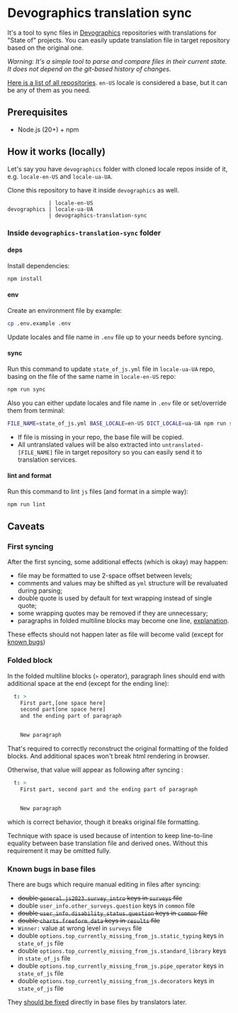 # Devographics translation sync

It's a tool to sync files in [Devographics](https://github.com/Devographics)
repositories with translations for "State of" projects. You can easily update
translation file in target repository based on the original one.

*Warning: It's a simple tool to parse and compare files in their current state.
It does not depend on the git-based history of changes.*

[Here is a list of all repositories](https://github.com/orgs/Devographics/repositories?q=locale-&type=all&language=&sort=name).
`en-US` locale is considered a base, but it can be any of them as you need.

## Prerequisites

- Node.js (20+) + npm

## How it works (locally)

Let's say you have `devographics` folder with cloned locale repos inside of it,
e.g. `locale-en-US` and `locale-ua-UA`.

Clone this repository to have it inside `devographics` as well.

```
             | locale-en-US
devographics | locale-ua-UA
             | devographics-translation-sync
```

### Inside `devographics-translation-sync` folder

#### deps

Install dependencies:

```sh
npm install
```

#### env

Create an environment file by example:

```sh
cp .env.example .env
```

Update locales and file name in `.env` file up to your needs before syncing.

#### sync

Run this command to update `state_of_js.yml` file in `locale-ua-UA` repo,
basing on the file of the same name in `locale-en-US` repo:

```sh
npm run sync
```

Also you can either update locales and file name in `.env` file or set/override
them from terminal:

```sh
FILE_NAME=state_of_js.yml BASE_LOCALE=en-US DICT_LOCALE=ua-UA npm run sync
```

- If file is missing in your repo, the base file will be copied.
- All untranslated values will be also extracted into `untranslated-[FILE_NAME]`
file in target repository so you can easily send it to translation services.

#### lint and format

Run this command to lint `js` files (and format in a simple way):

```sh
npm run lint
```

## Caveats

### First syncing

After the first syncing, some additional effects (which is okay) may happen:
- file may be formatted to use 2-space offset between levels;
- comments and values may be shifted as `yml` structure will be revaluated
during parsing;
- double quote is used by default for text wrapping instead of single quote;
- some wrapping quotes may be removed if they are unnecessary;
- paragraphs in folded multiline blocks may become one line,
[explanation](#folded-block).

These effects should not happen later as file will become valid (except for
[known bugs](#known-bugs-in-base-files))

### Folded block

In the folded multiline blocks (`>` operator), paragraph lines should end with
additional space at the end (except for the ending line):

```yml
  t: >
    First part,[one space here]
    second part[one space here]
    and the ending part of paragraph


    New paragraph
```

That's required to correctly reconstruct the original formatting of the folded
blocks. And additional spaces won't break html rendering in browser.

Otherwise, that value will appear as following after syncing :

```yml
  t: >
    First part, second part and the ending part of paragraph


    New paragraph
```

which is correct behavior, though it breaks original file formatting.

Technique with space is used because of intention to keep line-to-line equality
between base translation file and derived ones. Without this requirement it
may be omitted fully.

### Known bugs in base files

There are bugs which require manual editing in files after syncing:
- ~~double `general.js2023.survey_intro` keys in `surveys` file~~
- double `user_info.other_surveys.question` keys in `common` file
- ~~double `user_info.disability_status.question` keys in `common` file~~
- ~~double `charts.freeform_data` keys in `results` file~~
- `Winner:` value at wrong level in `surveys` file
- double `options.top_currently_missing_from_js.static_typing` keys in `state_of_js` file
- double `options.top_currently_missing_from_js.standard_library` keys in `state_of_js` file
- double `options.top_currently_missing_from_js.pipe_operator` keys in `state_of_js` file
- double `options.top_currently_missing_from_js.decorators` keys in `state_of_js` file

They [should be fixed](https://github.com/Devographics/locale-en-US/issues/34)
directly in base files by translators later.
